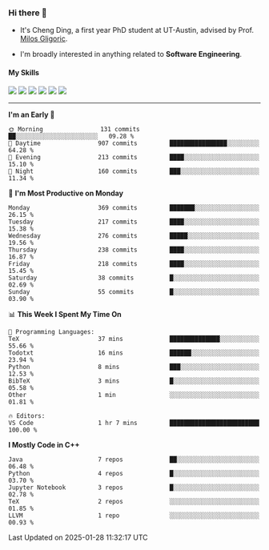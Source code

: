 ### Hi there 👋

* It's Cheng Ding, a first year PhD student at UT-Austin, advised by Prof. [Milos Gligoric](https://users.ece.utexas.edu/~gligoric/).

* I'm broadly interested in anything related to **Software Engineering**.

#### My Skills

![](https://img.shields.io/badge/C++-65318e?logo=cplusplus&logoColor=fff)
![](https://img.shields.io/badge/Python-3e74a2?logo=python&logoColor=fff)
![](https://img.shields.io/badge/C-5654a2?logo=c&logoColor=fff)
![](https://img.shields.io/badge/Go-00aaff?logo=go&logoColor=fff)
![](https://img.shields.io/badge/Docker-0088ff?logo=docker&logoColor=fff)
![](https://img.shields.io/badge/Apache-D22128?logo=apache&logoColor=fff)

---
<!--START_SECTION:waka-->
**I'm an Early 🐤** 

```text
🌞 Morning                131 commits         ██░░░░░░░░░░░░░░░░░░░░░░░   09.28 % 
🌆 Daytime                907 commits         ████████████████░░░░░░░░░   64.28 % 
🌃 Evening                213 commits         ████░░░░░░░░░░░░░░░░░░░░░   15.10 % 
🌙 Night                  160 commits         ███░░░░░░░░░░░░░░░░░░░░░░   11.34 % 
```
📅 **I'm Most Productive on Monday** 

```text
Monday                   369 commits         ███████░░░░░░░░░░░░░░░░░░   26.15 % 
Tuesday                  217 commits         ████░░░░░░░░░░░░░░░░░░░░░   15.38 % 
Wednesday                276 commits         █████░░░░░░░░░░░░░░░░░░░░   19.56 % 
Thursday                 238 commits         ████░░░░░░░░░░░░░░░░░░░░░   16.87 % 
Friday                   218 commits         ████░░░░░░░░░░░░░░░░░░░░░   15.45 % 
Saturday                 38 commits          █░░░░░░░░░░░░░░░░░░░░░░░░   02.69 % 
Sunday                   55 commits          █░░░░░░░░░░░░░░░░░░░░░░░░   03.90 % 
```


📊 **This Week I Spent My Time On** 

```text
💬 Programming Languages: 
TeX                      37 mins             ██████████████░░░░░░░░░░░   55.66 % 
Todotxt                  16 mins             ██████░░░░░░░░░░░░░░░░░░░   23.94 % 
Python                   8 mins              ███░░░░░░░░░░░░░░░░░░░░░░   12.53 % 
BibTeX                   3 mins              █░░░░░░░░░░░░░░░░░░░░░░░░   05.58 % 
Other                    1 min               ░░░░░░░░░░░░░░░░░░░░░░░░░   01.81 % 

🔥 Editors: 
VS Code                  1 hr 7 mins         █████████████████████████   100.00 % 
```

**I Mostly Code in C++** 

```text
Java                     7 repos             ██░░░░░░░░░░░░░░░░░░░░░░░   06.48 % 
Python                   4 repos             █░░░░░░░░░░░░░░░░░░░░░░░░   03.70 % 
Jupyter Notebook         3 repos             █░░░░░░░░░░░░░░░░░░░░░░░░   02.78 % 
TeX                      2 repos             ░░░░░░░░░░░░░░░░░░░░░░░░░   01.85 % 
LLVM                     1 repo              ░░░░░░░░░░░░░░░░░░░░░░░░░   00.93 % 
```




 Last Updated on 2025-01-28 11:32:17 UTC
<!--END_SECTION:waka-->
